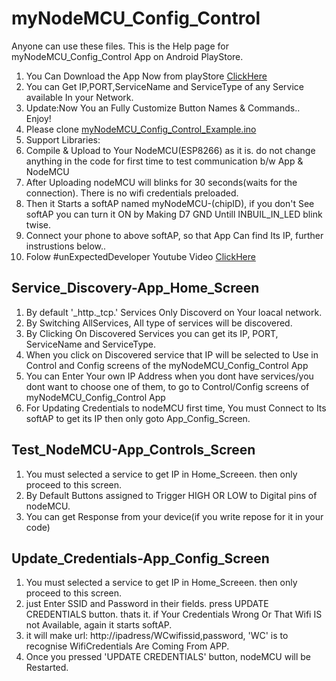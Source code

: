 # myNodeMCU_Config_Control
Anyone can use these files. This is the Help page for myNodeMCU_Config_Control App on Android PlayStore.
1. You Can Download the App Now from playStore [ClickHere](https://play.google.com/store/apps/details?id=com.praveensmedia.mynodemcuconfig_control)
2. You can Get IP,PORT,ServiceName and ServiceType of any Service available In your Network.
3. Update:Now You an Fully Customize Button Names & Commands.. Enjoy!
4. Please clone [myNodeMCU_Config_Control_Example.ino](https://github.com/praveensmedia/myNodeMCU_Config_Control/blob/main/myNodeMCU_Config_Control_Example.ino)
5. Support Libraries:
6. Compile & Upload to Your NodeMCU(ESP8266) as it is. do not change anything in the code for first time to test communication b/w App & NodeMCU
7. After Uploading nodeMCU will blinks for 30 seconds(waits for the connection). There is no wifi credentials preloaded.
8. Then it Starts a softAP named myNodeMCU-(chipID), if you don't See softAP you can turn it ON by Making D7 GND Untill INBUIL_IN_LED blink twise. 
9. Connect your phone to above softAP, so that App Can find Its IP, further instrustions below..
10. Folow #unExpectedDeveloper Youtube Video [ClickHere](https://youtu.be/1yw1LIccA14)

## Service_Discovery-App_Home_Screen
1. By default '_http._tcp.' Services Only Discoverd on Your loacal network.
2. By Switching AllServices, All type of services will be discovered.
3. By Clicking On Discovered Services you can get its IP, PORT, ServiceName and ServiceType.
4. When you click on Discovered service that IP will be selected to Use in Control and Config screens of the myNodeMCU_Config_Control App
5. You can Enter Your own IP Address when you dont have services/you dont want to choose one of them, to go to Control/Config screens of myNodeMCU_Config_Control App
6. For Updating Credentials to nodeMCU first time, You must Connect to Its softAP to get its IP then only goto App_Config_Screen.
 
## Test_NodeMCU-App_Controls_Screen
1. You must selected a service to get IP in Home_Screeen. then only proceed to this screen.
2. By Default Buttons assigned to Trigger HIGH OR LOW to Digital pins of nodeMCU.
3. You can get Response from your device(if you write repose for it in your code)

## Update_Credentials-App_Config_Screen
1. You must selected a service to get IP in Home_Screeen. then only proceed to this screen.
2. just Enter SSID and Password in their fields. press UPDATE CREDENTIALS button. thats it. if Your Credentials Wrong Or That Wifi IS not Available, again it starts softAP.
3. it will make url: http://ipadress/WCwifissid,password,  'WC' is to recognise WifiCredentials Are Coming From APP. 
4. Once you pressed 'UPDATE CREDENTIALS' button, nodeMCU will be Restarted.
